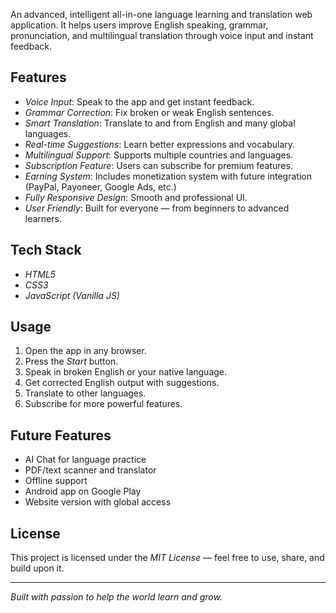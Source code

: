 

An advanced, intelligent all-in-one language learning and translation web application. It helps users improve English speaking, grammar, pronunciation, and multilingual translation through voice input and instant feedback.

## Features

- *Voice Input*: Speak to the app and get instant feedback.
- *Grammar Correction*: Fix broken or weak English sentences.
- *Smart Translation*: Translate to and from English and many global languages.
- *Real-time Suggestions*: Learn better expressions and vocabulary.
- *Multilingual Support*: Supports multiple countries and languages.
- *Subscription Feature*: Users can subscribe for premium features.
- *Earning System*: Includes monetization system with future integration (PayPal, Payoneer, Google Ads, etc.)
- *Fully Responsive Design*: Smooth and professional UI.
- *User Friendly*: Built for everyone — from beginners to advanced learners.

## Tech Stack

- *HTML5*
- *CSS3*
- *JavaScript (Vanilla JS)*

## Usage

1. Open the app in any browser.
2. Press the *Start* button.
3. Speak in broken English or your native language.
4. Get corrected English output with suggestions.
5. Translate to other languages.
6. Subscribe for more powerful features.

## Future Features

- AI Chat for language practice  
- PDF/text scanner and translator  
- Offline support  
- Android app on Google Play  
- Website version with global access

## License

This project is licensed under the *MIT License* — feel free to use, share, and build upon it.

---

*Built with passion to help the world learn and grow.*

